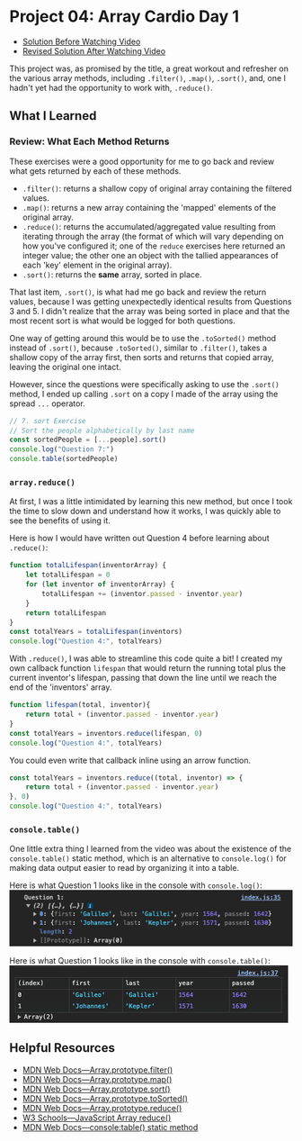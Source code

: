 # Project 04: Array Cardio Day 1
- [Solution Before Watching Video](https://github.com/baspin94/JavaScript30/tree/64db9a33a8987586a74cd8c25c002a0771d16417/04%20-%20Array%20Cardio%20Day%201)
- [Revised Solution After Watching Video](https://github.com/baspin94/JavaScript30/tree/909b54ab366bc0221710ccd01b1c47fab8acc5c5/04%20-%20Array%20Cardio%20Day%201)

This project was, as promised by the title, a great workout and refresher on the various array methods, including `.filter()`, `.map()`, `.sort()`, and, one I hadn't yet had the opportunity to work with, `.reduce()`.

## What I Learned
### Review: What Each Method Returns
These exercises were a good opportunity for me to go back and review what gets returned by each of these methods.
- `.filter()`: returns a shallow copy of original array containing the filtered values.
- `.map()`: returns a new array containing the 'mapped' elements of the original array.
- `.reduce()`: returns the accumulated/aggregated value resulting from iterating through the array (the format of which will vary depending on how you've configured it; one of the `reduce` exercises here returned an integer value; the other one an object with the tallied appearances of each 'key' element in the original array).
- `.sort()`: returns the **same** array, sorted in place.

That last item, `.sort()`, is what had me go back and review the return values, because I was getting unexpectedly identical results from Questions 3 and 5. I didn't realize that the array was being sorted in place and that the most recent sort is what would be logged for both questions.

One way of getting around this would be to use the `.toSorted()` method instead of `.sort()`, because `.toSorted()`, similar to `.filter()`, takes a shallow copy of the array first, then sorts and returns that copied array, leaving the original one intact.

However, since the questions were specifically asking to use the `.sort()` method, I ended up calling `.sort` on a copy I made of the array using the spread `...` operator.
```javascript
// 7. sort Exercise
// Sort the people alphabetically by last name
const sortedPeople = [...people].sort()
console.log("Question 7:")
console.table(sortedPeople)
```
### `array.reduce()`
At first, I was a little intimidated by learning this new method, but once I took the time to slow down and understand how it works, I was quickly able to see the benefits of using it.

Here is how I would have written out Question 4 before learning about `.reduce()`:
```javascript
function totalLifespan(inventorArray) {
    let totalLifespan = 0
    for (let inventor of inventorArray) {
        totalLifespan += (inventor.passed - inventor.year)
    }
    return totalLifespan
}
const totalYears = totalLifespan(inventors)
console.log("Question 4:", totalYears)
```
With `.reduce()`, I was able to streamline this code quite a bit! I created my own callback function `lifespan` that would return the running total plus the current inventor's lifespan, passing that down the line until we reach the end of the 'inventors' array. 
```javascript
function lifespan(total, inventor){
    return total + (inventor.passed - inventor.year)
}
const totalYears = inventors.reduce(lifespan, 0)
console.log("Question 4:", totalYears)
```
You could even write that callback inline using an arrow function.
```javascript
const totalYears = inventors.reduce((total, inventor) => {
    return total + (inventor.passed - inventor.year)
}, 0)
console.log("Question 4:", totalYears)
```

### `console.table()`
One little extra thing I learned from the video was about the existence of the `console.table()` static method, which is an alternative to `console.log()` for making data output easier to read by organizing it into a table.

Here is what Question 1 looks like in the console with `console.log()`:
![The filtered array from question 1 as it appears with the console.log method, as an array of objects.](<CleanShot 2024-02-01 at 17.59.40.png>)

Here is what Question 1 looks like in the console with `console.table()`:
![The filtered array from question 1 as it appears with the console.table method, reorganized into a table with the headings 'index', 'first', 'last', 'year', and 'passed'](<CleanShot 2024-02-01 at 18.01.34.png>)

## Helpful Resources
- [MDN Web Docs—Array.prototype.filter()](https://developer.mozilla.org/en-US/docs/Web/JavaScript/Reference/Global_Objects/Array/filter)
- [MDN Web Docs—Array.prototype.map()](https://developer.mozilla.org/en-US/docs/Web/JavaScript/Reference/Global_Objects/Array/map)
- [MDN Web Docs—Array.prototype.sort()](https://developer.mozilla.org/en-US/docs/Web/JavaScript/Reference/Global_Objects/Array/sort)
- [MDN Web Docs—Array.prototype.toSorted()](https://developer.mozilla.org/en-US/docs/Web/JavaScript/Reference/Global_Objects/Array/toSorted)
- [MDN Web Docs—Array.prototype.reduce()](https://developer.mozilla.org/en-US/docs/Web/JavaScript/Reference/Global_Objects/Array/reduce)
- [W3 Schools—JavaScript Array reduce()](https://www.w3schools.com/jsref/jsref_reduce.asp)
- [MDN Web Docs—console:table() static method](https://developer.mozilla.org/en-US/docs/Web/API/console/table_static)